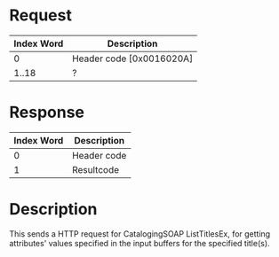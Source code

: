 # Request

| Index Word | Description                |
|------------|----------------------------|
| 0          | Header code \[0x0016020A\] |
| 1..18      | ?                          |

# Response

| Index Word | Description |
|------------|-------------|
| 0          | Header code |
| 1          | Resultcode  |

# Description

This sends a HTTP request for CatalogingSOAP ListTitlesEx, for getting
attributes' values specified in the input buffers for the specified
title(s).